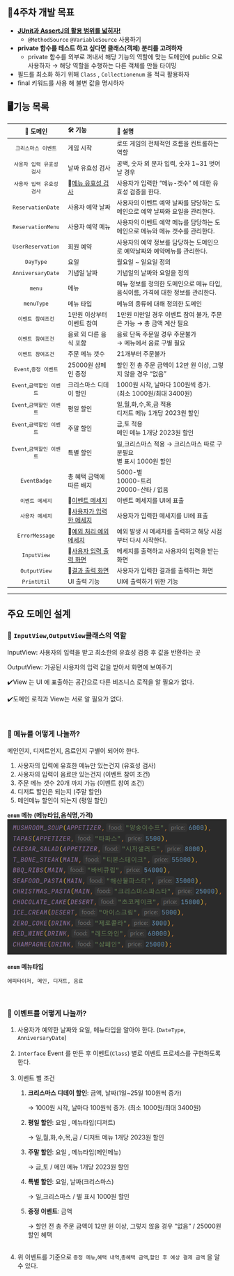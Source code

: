 ## 📌4주차 개발 목표

- [**JUnit과 AssertJ의 활용 범위를 넓히자!**](https://www.baeldung.com/parameterized-tests-junit-5)
    - `@MethodSource` `@VariableSource` 사용하기
- **private 함수를 테스트 하고 싶다면 클래스(객체) 분리를 고려하자**
    - private 함수를 외부로 꺼내서 해당 기능의 역할에 맞는 도메인에 public 으로 사용하자
      → 해당 역할을 수행하는 다른 객체를 만들 타이밍
- 필드를 최소화 하기 위해 `Class` , `Collectionenum` 을 적극 활용하자
- final 키워드를 사용 해 불변 값을 명시하자

## 🖥️기능 목록

|   **👾 도메인**     	    | **🛠️ 기능**          	                                                                                          | **📰 설명**                                 	                                              |
|:---------------------:|:---------------------------------------------------------------------------------------------------------------|:-----------------------------------------------------------------------------------------|
|    `크리스마스 이벤트`   	    | 게임 시작                     	                                                                                    | 로또 게임의 전체적인 흐름을 컨트롤하는 역할                                                                 |
|  `사용자 입력 유효성 검사`   	  | 날짜 유효성 검사                                                                                                      | 공백, 숫자 외 문자 입력, 숫자 1~31 벗어날 경우                                                           |
|  `사용자 입력 유효성 검사`   	  | 💭[메뉴 유효성 검사](https://screeching-knave-349.notion.site/891771864f8e4420b4ef4c8216e8d2df?pvs=4)                 | 사용자가 입력한 “메뉴-갯수” 에 대한 유효성 검증을 한다.                                                        |
| `ReservationDate`   	 | 사용자 예약 날짜                     	                                                                                | 사용자의 이벤트 예약 날짜를 담당하는 도메인으로 예약 날짜와 요일을 관리한다.                                              |
| `ReservationMenu`   	 | 사용자 예약 메뉴                     	                                                                                | 사용자의 이벤트 예약 메뉴를 담당하는 도메인으로 메뉴와 메뉴 갯수를 관리한다.     	                                        |
| `UserReservation`   	 | 회원 예약                     	                                                                                    | 사용자의 예약 정보를 담당하는 도메인으로 예약날짜와 예약메뉴를 관리한다.                                                 |
|     `DayType`   	     | 요일                     	                                                                                       | 월요일 ~ 일요일 정의                                	                                            |
| `AnniversaryDate`   	 | 기념일 날짜                     	                                                                                   | 기념일의 날짜와 요일을 정의                               	                                          |
|      `menu`   	       | 메뉴                     	                                                                                       | 메뉴 정보를 정의한 도메인으로 메뉴 타입, 음식이름, 가격에 대한 정보를 관리한다.                               	           |
|    `menuType`   	     | 메뉴 타입                     	                                                                                    | 메뉴의 종류에 대해 정의한 도메인                               	                                       |
|    `이벤트 참여조건`    	    | 1만원 이상부터 이벤트 참여                                                                                                | 1만원 미만일 경우 이벤트 참여 불가, 주문은 가능 → 총 금액 계산 필요                           |
|    `이벤트 참여조건`    	    | 음료 외 다른 음식 포함        	                                                                                         | 음료 단독 주문일 경우 주문불가 </br> → 메뉴에서 음료 구별 필요                                                  |
|    `이벤트 참여조건`    	    | 주문 메뉴 갯수                                                                                                       | 21개부터 주문불가                                     	                                         |
| `Event`,`증정 이벤트`   	  | 25000원 샴페인 증정           	                                                                                      | 할인 전 총 주문 금액이 12만 원 이상, 그렇지 않을 경우 “없음”                                                   |
| `Event`,`금액할인 이벤트` 	  | 크리스마스 디데이 할인        	                                                                                          | 1000원 시작, 날마다 100원씩 증가.</br>(최소 1000원/최대 3400원)                                          |
| `Event`,`금액할인 이벤트` 	  | 평일 할인                     	                                                                                    | 일,월,화,수,목,금 적용</br>디저트 메뉴 1개당 2023원 할인                                                   |
| `Event`,`금액할인 이벤트` 	  | 주말 할인                     	                                                                                    | 금,토 적용</br>메인 메뉴 1개당 2023원 할인                                                            |
| `Event`,`금액할인 이벤트` 	  | 특별 할인                     	                                                                                    | 일,크리스마스 적용 → 크리스마스 따로 구분필요 </br>별 표시 1000원 할인           	                                |
|  `EventBadge`      	  | 총 혜택 금액에 따른 배지      	                                                                                          | 5000-별</br>10000-트리</br>20000-산타 / 없음                                    	               |
|    `이벤트 메세지`     	    | 💭[이벤트 메세지](https://screeching-knave-349.notion.site/d148a728e60447958dc3b3499779c8b8?pvs=4)             	     | 이벤트 메세지를 UI에 표출                                                                          |
|    `사용자 메세지`     	    | 💭[사용자가 입력한 메세지](https://screeching-knave-349.notion.site/ca0135835fa94ae38e263bb69d7c5b56?pvs=4)              | 사용자가 입력한 메세지를 UI에 표출                                                                     |
| `ErrorMessage`     	  | 💭[예외 처리 예외메세지](https://screeching-knave-349.notion.site/1527386c59274d0b83b73e99943c36be?pvs=4)               | 예외 발생 시 메세지를 출력하고 해당 시점부터 다시 시작한다.                                                       |
|  `InputView`       	  | 💭[사용자 입력 출력 화면](https://screeching-knave-349.notion.site/fb5b07038914493fabc1cd51ff00827c?pvs=4)              | 메세지를 출력하고 사용자의 입력을 받는 화면                                                                 |
|  `OutputView`      	  | 💭[결과 출력 화면](https://screeching-knave-349.notion.site/9ef618737ee74de2888dfe1042b17c56?pvs=4)                	 | 사용자가 입력한 결과를 출력하는 화면                	                                                    |
|  `PrintUtil`       	  | UI 출력 기능                	                                                                                      | UI에 출력하기 위한 기능  	                                                                        |

---

## 주요 도메인 설계

### 🍖 `InputView`,`OutputView`클래스의 역할

InputView: 사용자의 입력을 받고 최소한의 유효성 검증 후 값을 반환하는 곳

OutputView: 가공된 사용자의 입력 값을 받아서 화면에 보여주기

✔️View 는 UI 에 표출하는 공간으로 다른 비즈니스 로직을 알 필요가 없다.

✔️도메인 로직과 View는 서로 알 필요가 없다.

<br>

### 🍝 메뉴를 어떻게 나눌까?

메인인지, 디저트인지, 음료인지 구별이 되어야 한다.

1. 사용자의 입력에 유효한 메뉴만 있는건지 (유효성 검사)
2. 사용자의 입력이 음료만 있는건지 (이벤트 참여 조건)
3. 주문 메뉴 갯수 20개 까지 가능 (이벤트 참여 조건)
4. 디저트 할인은 되는지 (주말 할인)
5. 메인메뉴 할인이 되는지 (평일 할인)

**`enum` 메뉴 (메뉴타입,음식명,가격)**
</br>
<img align="left">
![](menu.png)

**`enum` 메뉴타입**
```
에피타이저, 메인, 디저트, 음료
```
<br>

### 🍰 이벤트를 어떻게 나눌까?

1. 사용자가 예약한 날짜와 요일, 메뉴타입을 알아야 한다. (`DateType`, `AnniversaryDate`)
<br></br>
2. `Interface` Event 를 만든 후 이벤트(`Class`) 별로 이벤트 프로세스를 구현하도록 한다.
<br></br>
3. 이벤트 별 조건
    1. **크리스마스 디데이 할인**: 금액, 날짜(1일~25일 100원씩 증가)
       <p>→ 1000원 시작, 날마다 100원씩 증가. (최소 1000원/최대 3400원)</p>

    2. **평일 할인**: 요일 , 메뉴타입(디저트)
       <p>→ 일,월,화,수,목,금 / 디저트 메뉴 1개당 2023원 할인</p>

    3. **주말 할인**: 요일 , 메뉴타입(메인메뉴)
       <p>→ 금,토 / 메인 메뉴 1개당 2023원 할인</p>

    4. **특별 할인**: 요일, 날짜(크리스마스)
       <p>→ 일,크리스마스 / 별 표시 1000원 할인</p>

    5. **증정 이벤트**: 금액
       <p>→ 할인 전 총 주문 금액이 12만 원 이상, 그렇지 않을 경우 “없음” / 25000원 할인 혜택</p><br>
4. 위 이벤트를 기준으로 `증정 메뉴`,`혜택 내역`,`총혜택 금액`,`할인 후 예상 결제 금액` 을 알 수 있다.
